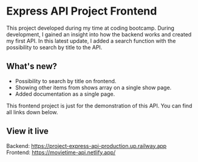 # Express API Project Frontend

This project developed during my time at coding bootcamp. During development, I gained an insight into how the backend works and created my first API. In this latest update, I added a search function with the possibility to search by title to the API.

## What's new?

- Possibility to search by title on frontend.
- Showing other items from shows array on a single show page.
- Added documentation as a single page.

This frontend project is just for the demonstration of this API. You can find all links down below.

## View it live

Backend: https://project-express-api-production.up.railway.app <br />
Frontend: https://movietime-api.netlify.app/
